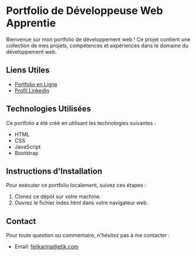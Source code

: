 # Portfolio de Développeuse Web Apprentie

Bienvenue sur mon portfolio de développement web ! Ce projet contient une collection de mes projets, compétences et expériences dans le domaine du développement web.

## Liens Utiles

- [Portfolio en Ligne](https://felikarina.github.io/)
- [Profil LinkedIn]([www.linkedin.com/in/karina-félicité-9935022a6](https://www.linkedin.com/in/karina-f%C3%A9licit%C3%A9-9935022a6/))

## Technologies Utilisées

Ce portfolio a été créé en utilisant les technologies suivantes :
- HTML
- CSS
- JavaScript
- Bootstrap

## Instructions d'Installation

Pour exécuter ce portfolio localement, suivez ces étapes :
1. Clonez ce dépôt sur votre machine.
2. Ouvrez le fichier index.html dans votre navigateur web.

## Contact

Pour toute question ou commentaire, n'hésitez pas à me contacter :
- Email: felikarina@etik.com
